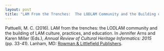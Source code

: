 ```yaml
---
layout: post
title: "LAM From the Trenches:  The LODLAM Community and the Building of LAM Culture, Practices, and Education"
---
```


Pattuelli, M. C. (2016). LAM from the trenches: the LODLAM community and the building of LAM culture, practices, and education. In Jennifer Arns and Karen Miller (Eds.), *Annual Review of Cultural Heritage Informatics: 2015* (pp. 33-41). Lanham, MD: [Rowman & Littlefield Publishers](https://rowman.com/ISBN/9781442263703/Annual-Review-of-Cultural-Heritage-Informatics-2015). 
